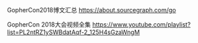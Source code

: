 GopherCon2018博文汇总 https://about.sourcegraph.com/go


GopherCon 2018大会视频全集 https://www.youtube.com/playlist?list=PL2ntRZ1ySWBdatAqf-2_125H4sGzaWngM